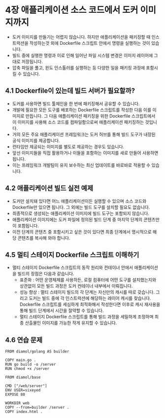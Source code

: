 # 4장 애플리케이션 소스 코드에서 도커 이미지까지

* 도커 이미지를 만들기는 어렵지 않습니다. 하지만 애플리케이션을 패키징할 때 인스트럭션을 작성하는것 외에 Dockerfile 스크립트 안에서 명령을 실행하는 것이 있습니다.
* 빌드 중에 실행한 명령과 이로 인해 일어난 파일 시스템 변경은 이미지 레이어에 그대로 저장됩니다.
* 압축 파일을 풀고, 윈도 인스톨러를 실행하는 등 다양한 일을 패키징 과정에 포함시킬 수 있습니다.

## 4.1 Dockerfile이 있는데 빌드 서버가 필요할까?

* 도커를 사용하면 빌드 툴체인을 한 번에 패키징해서 공유할 수 있습니다.
* 개발에 필요한 모든 도구를 배포하는 Dockerfile 스크립트를 작성한 다음 이를 이미지로 만듭니다. 그 다음 애플리케이션 패키징을 위한 Dockerfile 스크립트에서 이 이미지를 사용해 소스 코드를 컴파일함으로써 애플리케이션 패키징하는 것입니다.
* 거의 모든 주요 애플리케이션 프레임워크는 도커 허브를 통해 빌드 도구가 내장된 공식 이미지를 제공합니다.
* 런타임만 제공되는 이미지를 별도로 제공하는 경우도 있습니다.
* 앞선 이미지들을 직접 활용하거나 이들을 포함하는 이미지를 새로 만들어 사용하면 됩니다.
* 이는 프레임워크 개발팀이 유지 보수하는 최신 업데이트를 바로바로 적용할 수 있습니다.

## 4.2 애플리케이션 빌드 실전 예제

* 도커만 설치돼 있다면 어느 애플리케이션이든 실행할 수 있으며 소스 코드와 Dockerfile만 있으면 됩니다. 그 외에는 빌드 도구를 설치할 필요도 없습니다.
* 최종적으로 생성되는 애플리케이션 이미지에 빌드 도구는 포함되지 않습니다.
* 애플리케이션 이미지에는 도커 파일에 정의된 빌드 단계 중 마지막 단계의 콘텐츠만이 포함됩니다.
* 이전 단계의 콘텐츠 중 포함시키고 싶은 것이 있다면 최종 단계에서 명시적으로 해당 콘텐츠를 복사해 와야 합니다.

## 4.5 멀티 스테이지 Dockerfile 스크립트 이해하기

* 멀티 스테이지 Dockerfile 스크립트의 동작 원리와 컨테이너 안에서 애플리케이션을 빌드의 장점은 다음과 같습니다.
    * 표준화 : 어떤 운영체제를 사용하든, 로컬 컴퓨터에 어떤 도구를 설치했는지와 상관없이 모든 빌드 과정은 도커 컨테이너 내부에서 이뤄집니다.
    * 성능 향상 : 멀티 스테이지 빌드의 각 단계는 자신만의 캐시를 따로 갖습니다. 그리고 도커는 빌드 중에 각 인스트럭션에 해당하는 레이어 캐시를 찾습니다. Dockerfile 스크립트를 세심하게 최적화해서 작성한다면 이후로 캐시 재사용을 통해 빌드 단계에서 시간을 절약할 수 있습니다.
    * 멀티 스테이지 Dockerfile 스크립트를 통해 빌드 과정을 세밀하게 조정하며 최종 산출물인 이미지를 가능한 작게 유지할 수 있습니다.

## 4.6 연습 문제

~~~
FROM diamol/golang AS builder

COPY main.go .
RUN go build -o /server
RUN chmod +x /server

FROM diamol/base

CMD ["/web/server"]
ENV USER=sixeyed
EXPOSE 80

WORKDIR web
COPY --from=builder /server .
COPY index.html .
~~~
